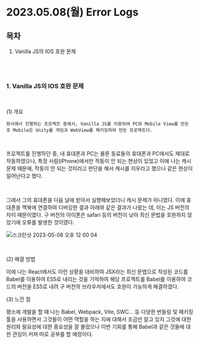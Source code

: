 # 2023.05.08(월) Error Logs

## 목차

1. Vanilla JS의 IOS 호완 문제

<br />
<br />

### 1. Vanilla JS의 IOS 호완 문제

<br />

(1) 개요

```
회사에서 진행하는 프로젝트 중에서, Vanilla JS를 이용하여 PC와 Mobile View를 만든 후 Mobile은 Unity를 게임과 WebView를 패키징하여 만든 프로젝트다.
```

<br />

프로젝트를 진행하던 중, 내 휴대폰과 PC는 물론 동료들의 휴대폰과 PC에서도 제대로 작동하였으나, 특정 사람(iPhone)에서만 작동이 안 되는 현상이 있었고 이에 나는 캐시 문제 때문에, 작동이 안 되는 것이라고 판단을 해서 캐시를 지우라고 했으나 같은 현상이 일어난다고 했다.

<br />

그래서 그의 휴대폰을 다음 날에 받아서 실행해보았더니 캐시 문제가 아니였다. 이에 휴대폰을 맥북에 연결하여 디버깅한 결과 아래와 같은 결과가 나왔는 데, 이는 JS 버전의 차이 때문이였다. 구 버전의 아이폰은 safari 등의 버전이 낮아 최신 문법을 호완하지 않았기에 오류를 발생한 것이였다.

![스크린샷 2023-05-08 오후 12 00 04](https://user-images.githubusercontent.com/56928532/236769222-f0737896-2de7-4070-b891-2a71085bd899.png)

<br />

(2) 해결 방법

이에 나는 React에서도 이런 상황을 대비하여 JSX라는 최신 문법으로 작성된 코드를 Babel를 이용하여 ES5로 내리는 것을 기억하여 해당 프로젝트를 Babel를 이용하여 코드의 버전을 ES5로 내려 구 버전의 브라우저에서도 호완이 가능하게 해결하였다.

(3) 느낀 점

평소에 개발을 할 때 나는 Babel, Webpack, Vite, SWC... 등 다양한 번들링 및 패키징 툴을 사용하면서 그것들이 어떤 역할을 하는 지에 대해서 조금만 알고 있지 그것에 대한 원리와 필요성에 대한 중요성을 잘 몰랐으나 이번 기회를 통해 Babel과 같은 것들에 대한 관심이 커져 따로 공부를 할 예정이다.
